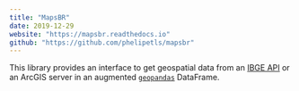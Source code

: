 ```yaml
---
title: "MapsBR"
date: 2019-12-29
website: "https://mapsbr.readthedocs.io"
github: "https://github.com/phelipetls/mapsbr"
---
```


This library provides an interface to get geospatial data from an
[IBGE API](https://servicodados.ibge.gov.br/api/docs/malhas?versao=2) or an
ArcGIS server in an augmented [`geopandas`](https://geopandas.org/) DataFrame.
